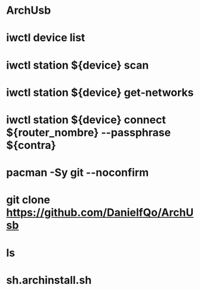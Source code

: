 # ArchUsb
# iwctl device list
# iwctl station ${device} scan
# iwctl station ${device} get-networks
# iwctl station ${device} connect ${router_nombre} --passphrase ${contra}
# pacman -Sy git --noconfirm
# git clone https://github.com/DanielfQo/ArchUsb
# ls
# sh.archinstall.sh
